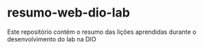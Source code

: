 # resumo-web-dio-lab
Este repositório contém o resumo das lições aprendidas durante o desenvolvimento do lab na DIO

